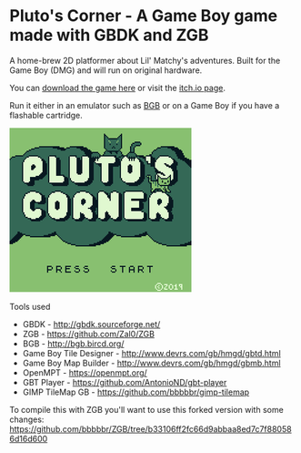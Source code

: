 Pluto's Corner - A Game Boy game made with GBDK and ZGB
===========


A home-brew 2D platformer about Lil' Matchy's adventures. Built for the Game Boy (DMG) and will run on original hardware.

You can [download the game here](https://github.com/bbbbbr/plutoscorner/blob/release/build/PLUTOS_CORNER.gb) or visit the [itch.io page](https://bbbbbr.itch.io/plutos-corner).

Run it either in an emulator such as [BGB](http://bgb.bircd.org/) or on a Game Boy if you have a flashable cartridge.


![Pluto's Corner Game Boy game screenshots](https://raw.githubusercontent.com/bbbbbr/plutoscorner/release/screenshot/screenshot_anim.gif)


Tools used
 * GBDK - http://gbdk.sourceforge.net/
 * ZGB - https://github.com/Zal0/ZGB
 * BGB - http://bgb.bircd.org/
 * Game Boy Tile Designer - http://www.devrs.com/gb/hmgd/gbtd.html
 * Game Boy Map Builder - http://www.devrs.com/gb/hmgd/gbmb.html
 * OpenMPT - https://openmpt.org/
 * GBT Player - https://github.com/AntonioND/gbt-player
 * GIMP TileMap GB - https://github.com/bbbbbr/gimp-tilemap

To compile this with ZGB you'll want to use this forked version with some changes:
https://github.com/bbbbbr/ZGB/tree/b33106ff2fc66d9abbaa8ed7c7f880586d16d600
